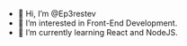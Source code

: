 - 👋 Hi, I’m @Ep3restev
- 👀 I’m interested in Front-End Development.
- 🌱 I’m currently learning React and NodeJS.
